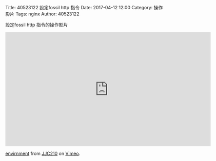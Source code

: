Title: 40523122 設定fossil http 指令 
Date: 2017-04-12 12:00
Category: 操作影片
Tags: nginx
Author: 40523122
 
設定fossil http 指令的操作影片
 
<!-- PELICAN_END_SUMMARY -->

<iframe src="https://player.vimeo.com/video/214970216" width="640" height="357" frameborder="0" webkitallowfullscreen mozallowfullscreen allowfullscreen></iframe>
<p><a href="https://vimeo.com/214970216">envirnment</a> from <a href="https://vimeo.com/user58912544">JJC210</a> on <a href="https://vimeo.com">Vimeo</a>.</p>